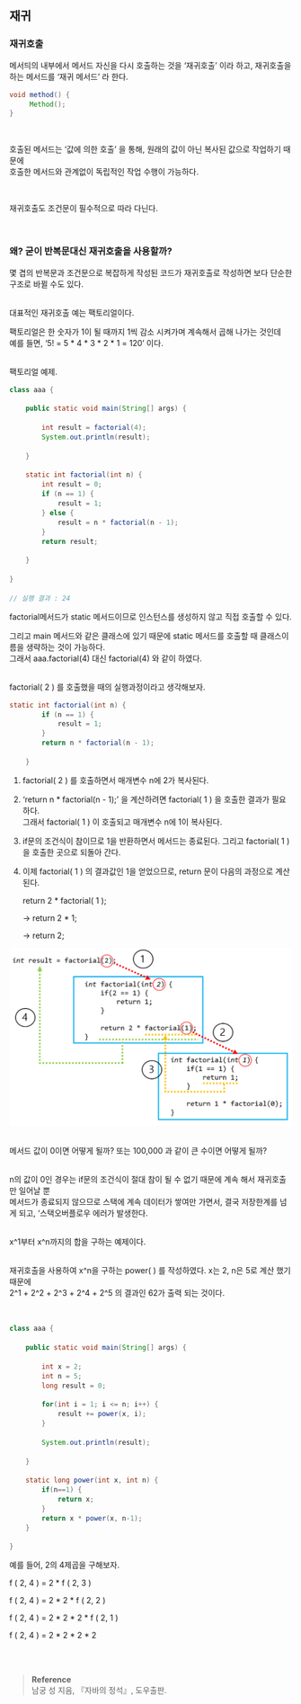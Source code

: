 ## 재귀

### 재귀호출

메서듸의 내부에서 메서드 자신을 다시 호출하는 것을 ‘재귀호출’ 이라 하고, 재귀호출을 하는 메서드를 ‘재귀 메서드’ 라 한다.

```java
void method() {  
     Method();
}
```

<br/>

호출된 메서드는 ‘값에 의한 호출’ 을 통해, 원래의 값이 아닌 복사된 값으로 작업하기 때문에 <br/>호출한 메서드와 관계없이 독립적인 작업 수행이 가능하다.

<br/>

재귀호출도 조건문이 필수적으로 따라 다닌다.

<br/>

### 왜? 굳이 반복문대신 재귀호출을 사용할까?

몇 겹의 반복문과 조건문으로 복잡하게 작성된 코드가 재귀호출로 작성하면 보다 단순한 구조로 바뀔 수도 있다.

<br/>대표적인 재귀호출 예는 팩토리얼이다. 

팩토리얼은 한 숫자가 1이 될 때까지 1씩 감소 시켜가며 계속해서 곱해 나가는 것인데 <br/>예를 들면, ‘5! = 5 * 4 * 3 * 2 * 1 = 120’ 이다. 

<br/>팩토리얼 예제.

```java
class aaa {

    public static void main(String[] args) {

        int result = factorial(4);
        System.out.println(result);

    }

    static int factorial(int n) {
        int result = 0;
        if (n == 1) {
            result = 1;
        } else {
            result = n * factorial(n - 1);
        }
        return result;

    }

}

// 실행 결과 : 24
```

factorial메서드가 static 메서드이므로 인스턴스를 생성하지 않고 직접 호출할 수 있다.

그리고 main 메서드와 같은 클래스에 있기 때문에 static 메서드를 호출할 때 클래스이름을 생략하는 것이 가능하다. <br/>그래서 aaa.factorial(4) 대신 factorial(4) 와 같이 하였다.

<br/>factorial( 2 ) 를 호출했을 때의 실행과정이라고 생각해보자.

```java
static int factorial(int n) {
        if (n == 1) {
            result = 1;
        }
        return n * factorial(n - 1);

    }
```

1. factorial( 2 ) 를 호출하면서 매개변수 n에 2가 복사된다.

2. ‘return n * factorial(n - 1);’ 을 계산하려면 factorial( 1 ) 을 호출한 결과가 필요하다.
<br/>그래서 factorial( 1 ) 이 호출되고 매개변수 n에 1이 복사된다.
3. if문의 조건식이 참이므로 1을 반환하면서 메서드는 종료된다. 그리고 factorial( 1 ) 을 호출한 곳으로 되돌아 간다.
4. 이제 factorial( 1 ) 의 결과값인 1을 얻었으므로, return 문이 다음의 과정으로 계산된다.

    return 2 * factorial( 1 );

    → return 2 * 1;

    → return 2;

![이미지](/programming/img/재귀귀.PNG)

<br/>메서드 값이 0이면 어떻게 될까? 또는 100,000 과 같이 큰 수이면 어떻게 될까? 

<br/>n의 값이 0인 경우는 if문의 조건식이 절대 참이 될 수 없기 때문에 계속 해서 재귀호출만 일어날 뿐 <br/>메서드가 종료되지 않으므로 스택에 계속 데이터가 쌓여만 가면서, 결국 저장한계를 넘게 되고, ‘스택오버플로우 에러가 발생한다. 

<br/>x^1부터 x^n까지의 합을 구하는 예제이다. 

<br/>재귀호출을 사용하여 x^n을 구하는 power( ) 를 작성하였다. x는 2, n은 5로 계산 했기 때문에 <br/>2^1 + 2^2 + 2^3 + 2^4 + 2^5 의 결과인 62가 출력 되는 것이다.

<br/>

```java
class aaa {

    public static void main(String[] args) {

        int x = 2;
        int n = 5;
        long result = 0;

        for(int i = 1; i <= n; i++) {
            result += power(x, i);
        }

        System.out.println(result);

    }

    static long power(int x, int n) {
        if(n==1) {
            return x;
        }
        return x * power(x, n-1);
    }

}
```

예를 들어, 2의 4제곱을 구해보자.

f ( 2, 4 ) = 2 * f ( 2, 3 )

f ( 2, 4 ) = 2 * 2 * f ( 2, 2 )

f ( 2, 4 ) = 2 * 2 * 2 * f ( 2, 1 )

f ( 2, 4 ) = 2 * 2 * 2 * 2


<br/><br/>

>**Reference**
><br/>남궁 성 지음, 『자바의 정석』, 도우출판.
